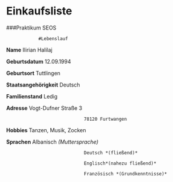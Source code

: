 # Einkaufsliste
###Praktikum SEOS

				#Lebenslauf

**Name** 						 Ilirian Halilaj

**Geburtsdatum**				 12.09.1994

**Geburtsort**					 Tuttlingen

**Staatsangehörigkeit**			 Deutsch

**Familienstand**				 Ledig

**Adresse**						 Vogt-Dufner Straße 3

								 78120 Furtwangen
								
**Hobbies**						 Tanzen, Musik, Zocken

**Sprachen**					 Albanisch *(Muttersprache)*

								 Deutsch *(fließend)*
								
								 Englisch*(nahezu fließend)*
								
								 Französisch *(Grundkenntnisse)*
